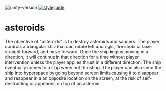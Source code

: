 ![unity-version](https://img.shields.io/badge/unity-v2021.3.8f1-blue?style=flat-square&labelColor=grey)
[![styleguide](https://img.shields.io/badge/styleguide-239120?style=flat-square&logo=c-sharp)](https://github.com/alexander-andrianov-whitesharx/asteroids/blob/main/styleguide.md)

# asteroids

The objective of "asteroids" is to destroy asteroids and saucers. The player controls a triangular ship that can rotate left and right, fire shots or laser straight forward, and move forward. Once the ship begins moving in a direction, it will continue in that direction for a time without player intervention unless the player applies thrust in a different direction. The ship eventually comes to a stop when not thrusting. The player can also send the ship into hyperspace by going beyond screen limits causing it to disappear and reappear in a an opposite location on the screen, at the risk of self-destructing or appearing on top of an asteroid.
